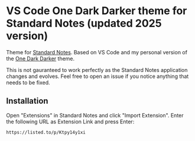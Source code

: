 # VS Code One Dark Darker theme for Standard Notes (updated 2025 version)

Theme for [Standard Notes](https://standardnotes.org/). Based on VS Code and my personal version of the [One Dark Darker](https://marketplace.visualstudio.com/items?itemName=JoelCrosby.one-dark-darker) theme.

This is not gauranteed to work perfectly as the Standard Notes application changes and evolves. Feel free to open an issue if you notice anything that needs to be fixed.

## Installation

Open "Extensions" in Standard Notes and click "Import Extension". Enter the following URL as Extension Link and press Enter:

```
https://listed.to/p/Ktpy14y1xi
```
